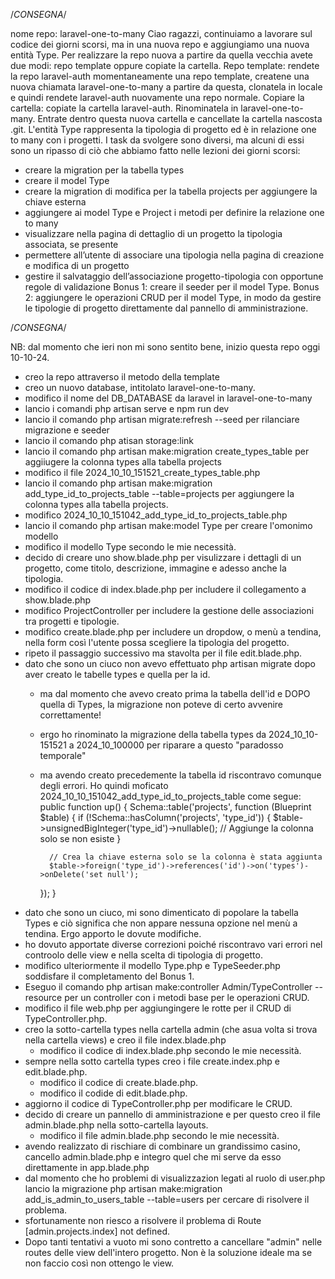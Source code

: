 /*CONSEGNA*/

nome repo: laravel-one-to-many
Ciao ragazzi,
continuiamo a lavorare sul codice dei giorni scorsi, ma in una nuova repo e aggiungiamo una nuova entità Type. Per realizzare la repo nuova a partire da quella vecchia avete due modi: repo template oppure copiate la cartella.
Repo template: rendete la repo laravel-auth momentaneamente una repo template, createne una nuova chiamata laravel-one-to-many a partire da questa, clonatela in locale e quindi rendete laravel-auth nuovamente una repo normale.
Copiare la cartella: copiate la cartella laravel-auth. Rinominatela in laravel-one-to-many. Entrate dentro questa nuova cartella e cancellate la cartella nascosta .git.
L'entità Type rappresenta la tipologia di progetto ed è in relazione one to many con i progetti.
I task da svolgere sono diversi, ma alcuni di essi sono un ripasso di ciò che abbiamo fatto nelle lezioni dei giorni scorsi:
- creare la migration per la tabella types
- creare il model Type
- creare la migration di modifica per la tabella projects per aggiungere la chiave esterna
- aggiungere ai model Type e Project i metodi per definire la relazione one to many
- visualizzare nella pagina di dettaglio di un progetto la tipologia associata, se presente
- permettere all’utente di associare una tipologia nella pagina di creazione e modifica di un progetto
- gestire il salvataggio dell’associazione progetto-tipologia con opportune regole di validazione
Bonus 1:
creare il seeder per il model Type.
Bonus 2:
aggiungere le operazioni CRUD per il model Type, in modo da gestire le tipologie di progetto direttamente dal pannello di amministrazione.

/*CONSEGNA*/

NB: dal momento che ieri non mi sono sentito bene, inizio questa repo oggi 10-10-24.
- creo la repo attraverso il metodo della template
- creo un nuovo database, intitolato laravel-one-to-many.
- modifico il nome del DB_DATABASE da laravel in laravel-one-to-many 
- lancio i comandi php artisan serve e npm run dev
- lancio il comando php artisan migrate:refresh --seed per rilanciare migrazione e seeder
- lancio il comando php atisan storage:link
- lancio il comando php artisan make:migration create_types_table per aggiiugere la colonna types alla tabella projects
- modifico il file 2024_10_10_151521_create_types_table.php
- lancio il comando php artisan make:migration add_type_id_to_projects_table --table=projects per aggiungere la colonna types alla tabella projects.
- modifico 2024_10_10_151042_add_type_id_to_projects_table.php
- lancio il comando php artisan make:model Type per creare l'omonimo modello
- modifico il modello Type secondo le mie necessità.
- decido di creare uno show.blade.php per visulizzare i dettagli di un progetto, come titolo, descrizione, immagine e adesso anche la tipologia.
- modifico il codice di index.blade.php per includere il collegamento a show.blade.php
- modifico ProjectController per includere la gestione delle associazioni tra progetti e tipologie.
- modifico create.blade.php per includere un dropdow, o menù a tendina, nella form così l'utente possa scegliere la tipologia del progetto.
- ripeto il passaggio successivo ma stavolta per il file edit.blade.php.
- dato che sono un ciuco non avevo effettuato php artisan migrate dopo aver creato le tabelle types e quella per la id.
    - ma dal momento che avevo creato prima la tabella dell'id e DOPO quella di Types, la migrazione non poteve di certo avvenire correttamente!
    - ergo ho rinominato la migrazione della tabella types da 2024_10_10-151521 a 2024_10_100000 per riparare a questo "paradosso temporale"
    - ma avendo creato precedemente la tabella id riscontravo comunque degli errori. Ho quindi moficato 2024_10_10_151042_add_type_id_to_projects_table come segue:
        public function up()
    {
        Schema::table('projects', function (Blueprint $table) {
            if (!Schema::hasColumn('projects', 'type_id')) {
                $table->unsignedBigInteger('type_id')->nullable(); // Aggiunge la colonna solo se non esiste
            }
        
            // Crea la chiave esterna solo se la colonna è stata aggiunta
            $table->foreign('type_id')->references('id')->on('types')->onDelete('set null');
        });
    }
- dato che sono un ciuco, mi sono dimenticato di popolare la tabella Types e ciò significa che non appare nessuna opzione nel menù a tendina. Ergo apporto le dovute modifiche.
- ho dovuto apportate diverse correzioni poiché riscontravo vari errori nel controolo delle view e nella scelta di tipologia di progetto.
- modifico ulteriormente il modello Type.php e TypeSeeder.php soddisfare il completamento del Bonus 1.
- Eseguo il comando php artisan make:controller Admin/TypeController --resource per un controller con i metodi base per le operazioni CRUD.
- modifico il file web.php per aggiungingere le rotte per il CRUD di TypeController.php.
- creo la sotto-cartella types nella cartella admin (che asua volta si trova nella cartella views) e creo il file index.blade.php 
    - modifico il codice di index.blade.php secondo le mie necessità.
- sempre nella sotto cartella types creo i file create.index.php e edit.blade.php.
    - modifico il codice di create.blade.php.
    - modifico il codide di edit.blade.php.
- aggiorno il codice di TypeController.php per modificare le CRUD.
- decido di creare un pannello di amministrazione e per questo creo il file admin.blade.php nella sotto-cartella layouts.
    - modifico il file admin.blade.php secondo le mie necessità.
- avendo realizzato di rischiare di combinare un grandissimo casino, cancello admin.blade.php e integro quel che mi serve da esso direttamente in app.blade.php
- dal momento che ho problemi di visualizzazion legati al ruolo di user.php lancio la migrazione php artisan make:migration add_is_admin_to_users_table --table=users per cercare di risolvere il problema.
- sfortunamente non riesco a risolvere il problema di Route [admin.projects.index] not defined.
- Dopo tanti tentativi a vuoto mi sono contretto a cancellare "admin" nelle routes delle view dell'intero progetto. Non è la soluzione ideale ma se non faccio così non ottengo le view.
